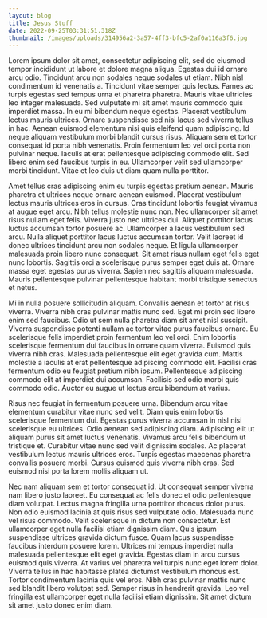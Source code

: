 ```yaml
---
layout: blog
title: Jesus Stuff
date: 2022-09-25T03:31:51.318Z
thumbnail: /images/uploads/314956a2-3a57-4ff3-bfc5-2af0a116a3f6.jpg
---
```

Lorem ipsum dolor sit amet, consectetur adipiscing elit, sed do eiusmod tempor incididunt ut labore et dolore magna aliqua. Egestas dui id ornare arcu odio. Tincidunt arcu non sodales neque sodales ut etiam. Nibh nisl condimentum id venenatis a. Tincidunt vitae semper quis lectus. Fames ac turpis egestas sed tempus urna et pharetra pharetra. Mauris vitae ultricies leo integer malesuada. Sed vulputate mi sit amet mauris commodo quis imperdiet massa. In eu mi bibendum neque egestas. Placerat vestibulum lectus mauris ultrices. Ornare suspendisse sed nisi lacus sed viverra tellus in hac. Aenean euismod elementum nisi quis eleifend quam adipiscing. Id neque aliquam vestibulum morbi blandit cursus risus. Aliquam sem et tortor consequat id porta nibh venenatis. Proin fermentum leo vel orci porta non pulvinar neque. Iaculis at erat pellentesque adipiscing commodo elit. Sed libero enim sed faucibus turpis in eu. Ullamcorper velit sed ullamcorper morbi tincidunt. Vitae et leo duis ut diam quam nulla porttitor.

Amet tellus cras adipiscing enim eu turpis egestas pretium aenean. Mauris pharetra et ultrices neque ornare aenean euismod. Placerat vestibulum lectus mauris ultrices eros in cursus. Cras tincidunt lobortis feugiat vivamus at augue eget arcu. Nibh tellus molestie nunc non. Nec ullamcorper sit amet risus nullam eget felis. Viverra justo nec ultrices dui. Aliquet porttitor lacus luctus accumsan tortor posuere ac. Ullamcorper a lacus vestibulum sed arcu. Nulla aliquet porttitor lacus luctus accumsan tortor. Velit laoreet id donec ultrices tincidunt arcu non sodales neque. Et ligula ullamcorper malesuada proin libero nunc consequat. Sit amet risus nullam eget felis eget nunc lobortis. Sagittis orci a scelerisque purus semper eget duis at. Ornare massa eget egestas purus viverra. Sapien nec sagittis aliquam malesuada. Mauris pellentesque pulvinar pellentesque habitant morbi tristique senectus et netus.

Mi in nulla posuere sollicitudin aliquam. Convallis aenean et tortor at risus viverra. Viverra nibh cras pulvinar mattis nunc sed. Eget mi proin sed libero enim sed faucibus. Odio ut sem nulla pharetra diam sit amet nisl suscipit. Viverra suspendisse potenti nullam ac tortor vitae purus faucibus ornare. Eu scelerisque felis imperdiet proin fermentum leo vel orci. Enim lobortis scelerisque fermentum dui faucibus in ornare quam viverra. Euismod quis viverra nibh cras. Malesuada pellentesque elit eget gravida cum. Mattis molestie a iaculis at erat pellentesque adipiscing commodo elit. Facilisi cras fermentum odio eu feugiat pretium nibh ipsum. Pellentesque adipiscing commodo elit at imperdiet dui accumsan. Facilisis sed odio morbi quis commodo odio. Auctor eu augue ut lectus arcu bibendum at varius.

Risus nec feugiat in fermentum posuere urna. Bibendum arcu vitae elementum curabitur vitae nunc sed velit. Diam quis enim lobortis scelerisque fermentum dui. Egestas purus viverra accumsan in nisl nisi scelerisque eu ultrices. Odio aenean sed adipiscing diam. Adipiscing elit ut aliquam purus sit amet luctus venenatis. Vivamus arcu felis bibendum ut tristique et. Curabitur vitae nunc sed velit dignissim sodales. Ac placerat vestibulum lectus mauris ultrices eros. Turpis egestas maecenas pharetra convallis posuere morbi. Cursus euismod quis viverra nibh cras. Sed euismod nisi porta lorem mollis aliquam ut.

Nec nam aliquam sem et tortor consequat id. Ut consequat semper viverra nam libero justo laoreet. Eu consequat ac felis donec et odio pellentesque diam volutpat. Lectus magna fringilla urna porttitor rhoncus dolor purus. Non odio euismod lacinia at quis risus sed vulputate odio. Malesuada nunc vel risus commodo. Velit scelerisque in dictum non consectetur. Est ullamcorper eget nulla facilisi etiam dignissim diam. Quis ipsum suspendisse ultrices gravida dictum fusce. Quam lacus suspendisse faucibus interdum posuere lorem. Ultrices mi tempus imperdiet nulla malesuada pellentesque elit eget gravida. Egestas diam in arcu cursus euismod quis viverra. At varius vel pharetra vel turpis nunc eget lorem dolor. Viverra tellus in hac habitasse platea dictumst vestibulum rhoncus est. Tortor condimentum lacinia quis vel eros. Nibh cras pulvinar mattis nunc sed blandit libero volutpat sed. Semper risus in hendrerit gravida. Leo vel fringilla est ullamcorper eget nulla facilisi etiam dignissim. Sit amet dictum sit amet justo donec enim diam.